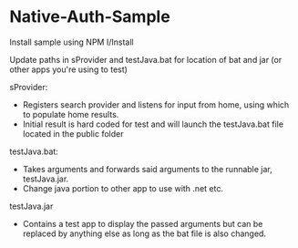 # Native-Auth-Sample

Install sample using NPM I/Install

Update paths in sProvider and testJava.bat for location of bat and jar (or other apps you're using to test)

sProvider:
 - Registers search provider and listens for input from home, using which to populate home results. 
 - Initial result is hard coded for test and will launch the testJava.bat file located in the public folder

testJava.bat:
 - Takes arguments and forwards said arguments to the runnable jar, testJava.jar.
 - Change java portion to other app to use with .net etc.

testJava.jar
 - Contains a test app to display the passed arguments but can be replaced by anything else as long as the bat file is also changed. 
